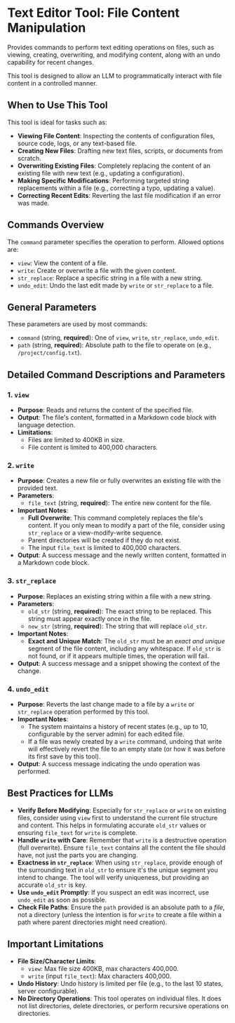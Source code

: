 # Text Editor Tool: File Content Manipulation

Provides commands to perform text editing operations on files, such as viewing, creating, overwriting, and modifying content, along with an undo capability for recent changes.

This tool is designed to allow an LLM to programmatically interact with file content in a controlled manner.

## When to Use This Tool

This tool is ideal for tasks such as:

* **Viewing File Content**: Inspecting the contents of configuration files, source code, logs, or any text-based file.
* **Creating New Files**: Drafting new text files, scripts, or documents from scratch.
* **Overwriting Existing Files**: Completely replacing the content of an existing file with new text (e.g., updating a configuration).
* **Making Specific Modifications**: Performing targeted string replacements within a file (e.g., correcting a typo, updating a value).
* **Correcting Recent Edits**: Reverting the last file modification if an error was made.

## Commands Overview

The `command` parameter specifies the operation to perform. Allowed options are:

* `view`: View the content of a file.
* `write`: Create or overwrite a file with the given content.
* `str_replace`: Replace a specific string in a file with a new string.
* `undo_edit`: Undo the last edit made by `write` or `str_replace` to a file.

## General Parameters

These parameters are used by most commands:

* `command` (string, **required**): One of `view`, `write`, `str_replace`, `undo_edit`.
* `path` (string, **required**): Absolute path to the file to operate on (e.g., `/project/config.txt`).

## Detailed Command Descriptions and Parameters

### 1. `view`
* **Purpose**: Reads and returns the content of the specified file.
* **Output**: The file's content, formatted in a Markdown code block with language detection.
* **Limitations**:
    * Files are limited to 400KB in size.
    * File content is limited to 400,000 characters.

### 2. `write`
* **Purpose**: Creates a new file or fully overwrites an existing file with the provided text.
* **Parameters**:
    * `file_text` (string, **required**): The entire new content for the file.
* **Important Notes**:
    * **Full Overwrite**: This command completely replaces the file's content. If you only mean to modify a part of the file, consider using `str_replace` or a view-modify-write sequence.
    * Parent directories will be created if they do not exist.
    * The input `file_text` is limited to 400,000 characters.
* **Output**: A success message and the newly written content, formatted in a Markdown code block.

### 3. `str_replace`
* **Purpose**: Replaces an existing string within a file with a new string.
* **Parameters**:
    * `old_str` (string, **required**): The exact string to be replaced. This string must appear exactly once in the file.
    * `new_str` (string, **required**): The string that will replace `old_str`.
* **Important Notes**:
    * **Exact and Unique Match**: The `old_str` must be an *exact and unique* segment of the file content, including any whitespace. If `old_str` is not found, or if it appears multiple times, the operation will fail.
* **Output**: A success message and a snippet showing the context of the change.

### 4. `undo_edit`
* **Purpose**: Reverts the last change made to a file by a `write` or `str_replace` operation performed by this tool.
* **Important Notes**:
    * The system maintains a history of recent states (e.g., up to 10, configurable by the server admin) for each edited file.
    * If a file was newly created by a `write` command, undoing that write will effectively revert the file to an empty state (or how it was before its first save by this tool).
* **Output**: A success message indicating the undo operation was performed.

## Best Practices for LLMs

* **Verify Before Modifying**: Especially for `str_replace` or `write` on existing files, consider using `view` first to understand the current file structure and content. This helps in formulating accurate `old_str` values or ensuring `file_text` for `write` is complete.
* **Handle `write` with Care**: Remember that `write` is a destructive operation (full overwrite). Ensure `file_text` contains all the content the file should have, not just the parts you are changing.
* **Exactness in `str_replace`**: When using `str_replace`, provide enough of the surrounding text in `old_str` to ensure it's the unique segment you intend to change. The tool will verify uniqueness, but providing an accurate `old_str` is key.
* **Use `undo_edit` Promptly**: If you suspect an edit was incorrect, use `undo_edit` as soon as possible.
* **Check File Paths**: Ensure the `path` provided is an absolute path to a *file*, not a directory (unless the intention is for `write` to create a file within a path where parent directories might need creation).

## Important Limitations

* **File Size/Character Limits**:
    * `view`: Max file size 400KB, max characters 400,000.
    * `write` (input `file_text`): Max characters 400,000.
* **Undo History**: Undo history is limited per file (e.g., to the last 10 states, server configurable).
* **No Directory Operations**: This tool operates on individual files. It does not list directories, delete directories, or perform recursive operations on directories.